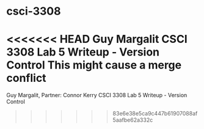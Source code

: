 # csci-3308
<<<<<<< HEAD
Guy Margalit
CSCI 3308 Lab 5 Writeup - Version Control
This might cause a merge conflict
=======
Guy Margalit, Partner: Connor Kerry
CSCI 3308 Lab 5 Writeup - Version Control
>>>>>>> 83e6e38e5ca9c447b61907088af5aafbe62a332c
